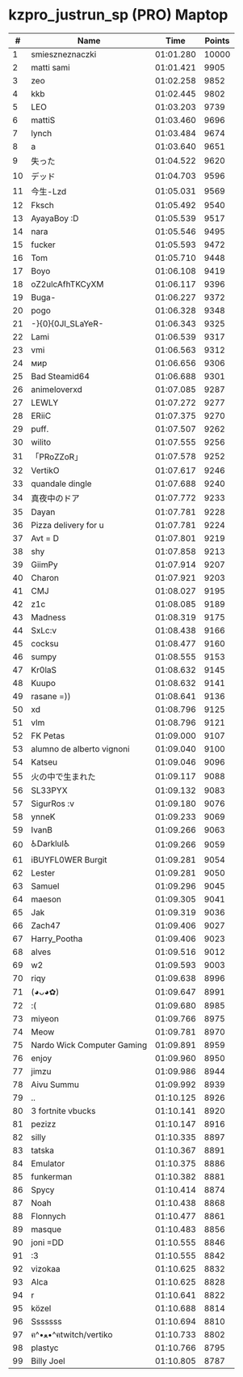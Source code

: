 # kzpro_justrun_sp (PRO) Maptop

|  # | Name | Time | Points |
|-------------- | -------------- | -------------- | -------------- | 
| 1 | smieszneznaczki | 01:01.280 | 10000 | 
| 2 | matti sami | 01:01.421 | 9905 | 
| 3 | zeo | 01:02.258 | 9852 | 
| 4 | kkb | 01:02.445 | 9802 | 
| 5 | LEO | 01:03.203 | 9739 | 
| 6 | mattiS | 01:03.460 | 9696 | 
| 7 | lynch | 01:03.484 | 9674 | 
| 8 | a | 01:03.640 | 9651 | 
| 9 | 失った | 01:04.522 | 9620 | 
| 10 | デッド | 01:04.703 | 9596 | 
| 11 | 今生-Lzd | 01:05.031 | 9569 | 
| 12 | Fksch | 01:05.492 | 9540 | 
| 13 | AyayaBoy :D | 01:05.539 | 9517 | 
| 14 | nara | 01:05.546 | 9495 | 
| 15 | fucker | 01:05.593 | 9472 | 
| 16 | Tom | 01:05.710 | 9448 | 
| 17 | Boyo | 01:06.108 | 9419 | 
| 18 | oZ2ulcAfhTKCyXM | 01:06.117 | 9396 | 
| 19 | Buga- | 01:06.227 | 9372 | 
| 20 | pogo | 01:06.328 | 9348 | 
| 21 | -}{0}{0JI_SLaYeR- | 01:06.343 | 9325 | 
| 22 | Lami | 01:06.539 | 9317 | 
| 23 | vmi | 01:06.563 | 9312 | 
| 24 | мир | 01:06.656 | 9306 | 
| 25 | Bad Steamid64 | 01:06.688 | 9301 | 
| 26 | animeloverxd | 01:07.085 | 9287 | 
| 27 | LEWLY | 01:07.272 | 9277 | 
| 28 | ERiiC | 01:07.375 | 9270 | 
| 29 | puff. | 01:07.507 | 9262 | 
| 30 | wilito | 01:07.555 | 9256 | 
| 31 | 「PRoZZoR」 | 01:07.578 | 9252 | 
| 32 | VertikO | 01:07.617 | 9246 | 
| 33 | quandale dingle | 01:07.688 | 9240 | 
| 34 | 真夜中のドア | 01:07.772 | 9233 | 
| 35 | Dayan | 01:07.781 | 9228 | 
| 36 | Pizza delivery for u | 01:07.781 | 9224 | 
| 37 | Avt = D | 01:07.801 | 9219 | 
| 38 | shy | 01:07.858 | 9213 | 
| 39 | GiimPy | 01:07.914 | 9207 | 
| 40 | Charon | 01:07.921 | 9203 | 
| 41 | CMJ | 01:08.027 | 9195 | 
| 42 | z1c | 01:08.085 | 9189 | 
| 43 | Madness | 01:08.319 | 9175 | 
| 44 | SxLc:v | 01:08.438 | 9166 | 
| 45 | cocksu | 01:08.477 | 9160 | 
| 46 | sumpy | 01:08.555 | 9153 | 
| 47 | Kr0laS | 01:08.632 | 9145 | 
| 48 | Kuupo | 01:08.632 | 9141 | 
| 49 | rasane =)) | 01:08.641 | 9136 | 
| 50 | xd | 01:08.796 | 9125 | 
| 51 | vlm | 01:08.796 | 9121 | 
| 52 | FK Petas | 01:09.000 | 9107 | 
| 53 | alumno de alberto vignoni | 01:09.040 | 9100 | 
| 54 | Katseu | 01:09.046 | 9096 | 
| 55 | 火の中で生まれた | 01:09.117 | 9088 | 
| 56 | SL33PYX | 01:09.132 | 9083 | 
| 57 | SigurRos :v | 01:09.180 | 9076 | 
| 58 | ynneK | 01:09.233 | 9069 | 
| 59 | IvanB | 01:09.266 | 9063 | 
| 60 | ♿Darklul♿ | 01:09.266 | 9059 | 
| 61 | iBUYFL0WER Burgit | 01:09.281 | 9054 | 
| 62 | Lester | 01:09.281 | 9050 | 
| 63 | Samuel | 01:09.296 | 9045 | 
| 64 | maeson | 01:09.305 | 9041 | 
| 65 | Jak | 01:09.319 | 9036 | 
| 66 | Zach47 | 01:09.406 | 9027 | 
| 67 | Harry_Pootha | 01:09.406 | 9023 | 
| 68 | alves | 01:09.516 | 9012 | 
| 69 | w2 | 01:09.593 | 9003 | 
| 70 | riqy | 01:09.638 | 8996 | 
| 71 | (◕ᴗ◕✿) | 01:09.647 | 8991 | 
| 72 | :( | 01:09.680 | 8985 | 
| 73 | miyeon | 01:09.766 | 8975 | 
| 74 | Meow | 01:09.781 | 8970 | 
| 75 | Nardo Wick Computer Gaming | 01:09.891 | 8959 | 
| 76 | enjoy | 01:09.960 | 8950 | 
| 77 | jimzu | 01:09.986 | 8944 | 
| 78 | Aivu Summu | 01:09.992 | 8939 | 
| 79 | .. | 01:10.125 | 8926 | 
| 80 | 3 fortnite vbucks | 01:10.141 | 8920 | 
| 81 | pezizz | 01:10.147 | 8916 | 
| 82 | silly | 01:10.335 | 8897 | 
| 83 | tatska | 01:10.367 | 8891 | 
| 84 | Emulator | 01:10.375 | 8886 | 
| 85 | funkerman | 01:10.382 | 8881 | 
| 86 | Spycy | 01:10.414 | 8874 | 
| 87 | Noah | 01:10.438 | 8868 | 
| 88 | Flonnych | 01:10.477 | 8861 | 
| 89 | masque | 01:10.483 | 8856 | 
| 90 | joni =DD | 01:10.555 | 8846 | 
| 91 | :3 | 01:10.555 | 8842 | 
| 92 | vizokaa | 01:10.625 | 8832 | 
| 93 | Alca | 01:10.625 | 8828 | 
| 94 | r | 01:10.641 | 8822 | 
| 95 | közel | 01:10.688 | 8814 | 
| 96 | Sssssss | 01:10.694 | 8810 | 
| 97 | ฅ^•ﻌ•^ฅtwitch/vertiko | 01:10.733 | 8802 | 
| 98 | plastyc | 01:10.766 | 8795 | 
| 99 | Billy Joel | 01:10.805 | 8787 | 

